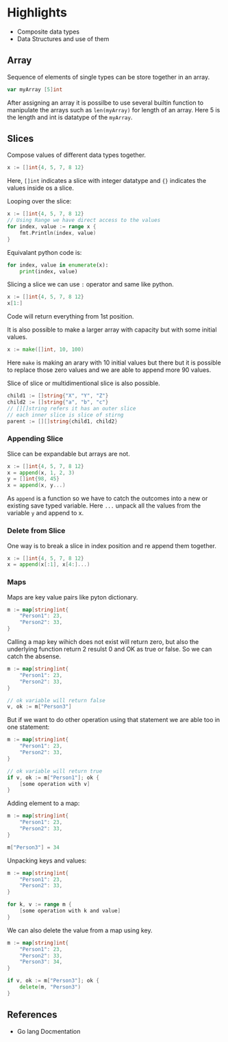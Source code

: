 # Highlights

- Composite data types
- Data Structures and use of them

## Array

Sequence of elements of single types can be store together in an array.

```go
var myArray [5]int
```

After assigning an array it is possilbe to use several builtin function to manipulate the arrays such as `len(myArray)` for length of an array. Here 5 is the length and int is datatype of the `myArray`.

## Slices

Compose values of different data types together.

```go
x := []int{4, 5, 7, 8 12}
```

Here, `[]int` indicates a slice with integer datatype and `{}` indicates the values inside os a slice.

Looping over the slice:

```go
x := []int{4, 5, 7, 8 12}
// Using Range we have direct access to the values
for index, value := range x {
    fmt.Println(index, value)
}
```

Equivalant python code is:

```python
for index, value in enumerate(x):
    print(index, value)
```

Slicing a slice we can use `:` operator and same like python.

```go
x := []int{4, 5, 7, 8 12}
x[1:]
```

Code will return everything from 1st position.

It is also possible to make a larger array with capacity but with some initial values.

```go
x := make([]int, 10, 100)
```

Here `make` is making an arary with 10 initial values but there but it is possible to replace those zero values and we are able to append more 90 values.

Slice of slice or multidimentional slice is also possible.

```go
child1 := []string{"X", "Y", "Z"}
child2 := []string{"a", "b", "c"}
// [][]string refers it has an outer slice
// each inner slice is slice of stirng
parent := [][]string{child1, child2}
```

### Appending Slice

Slice can be expandable but arrays are not.

```go
x := []int{4, 5, 7, 8 12}
x = append(x, 1, 2, 3)
y = []int{98, 45}
x = append(x, y...)
```

As `append` is a function so we have to catch the outcomes into a new or existing save typed variable. Here `...` unpack all the values from the variable `y` and append to x.

### Delete from Slice

One way is to break a slice in index position and re append them together.

```go
x := []int{4, 5, 7, 8 12}
x = append(x[:1], x[4:]...)
```

### Maps

Maps are key value pairs like pyton dictionary.

```go
m := map[string]int{
    "Person1": 23,
    "Person2": 33,
}
```

Calling a map key wihich does not exist will return zero, but also the underlying function return 2 resulst 0 and OK as true or false. So we can catch the absense.

```go
m := map[string]int{
    "Person1": 23,
    "Person2": 33,
}

// ok variable will return false
v, ok := m["Person3"]
```

But if we want to do other operation using that statement we are able too in one statement:

```go
m := map[string]int{
    "Person1": 23,
    "Person2": 33,
}

// ok variable will return true
if v, ok := m["Person1"]; ok {
    [some operation with v]
}

```

Adding element to a map:

```go
m := map[string]int{
    "Person1": 23,
    "Person2": 33,
}

m["Person3"] = 34
```

Unpacking keys and values:

```go
m := map[string]int{
    "Person1": 23,
    "Person2": 33,
}

for k, v := range m {
    [some operation with k and value]
}
```

We can also delete the value from a map using key.

```go
m := map[string]int{
    "Person1": 23,
    "Person2": 33,
    "Person3": 34,
}

if v, ok := m["Person3"]; ok {
    delete(m, "Person3")
}
```

## References

- Go lang Docmentation
